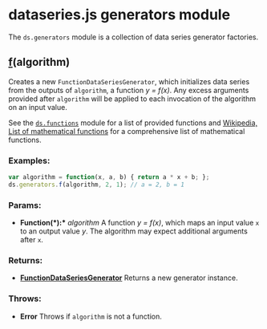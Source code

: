 

# dataseries.js generators module

The `ds.generators` module is a collection of data series generator factories.

## <a name="wiki-f" href="#">f</a>(algorithm)

Creates a new `FunctionDataSeriesGenerator`, which initializes data series from
the outputs of `algorithm`, a function *y = f(x)*. Any excess arguments provided
after `algorithm` will be applied to each invocation of the algorithm on an input
value.

See the [`ds.functions`](ds.functions) module for a list of provided functions
and [Wikipedia, List of mathematical functions](http://en.wikipedia.org/wiki/List_of_mathematical_functions)
for a comprehensive list of mathematical functions.

### Examples:

```javascript
var algorithm = function(x, a, b) { return a * x + b; };
ds.generators.f(algorithm, 2, 1); // a = 2, b = 1
```

### Params:

* **Function(\*):\*** *algorithm* A function *y = f(x)*, which maps an input value `x` to an output value *y*. The algorithm may expect additional arguments after `x`.

### Returns:

* **[FunctionDataSeriesGenerator](FunctionDataSeriesGenerator)** Returns a new generator instance.

### Throws:

* **Error** Throws if `algorithm` is not a function.
